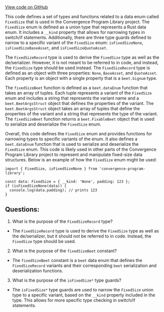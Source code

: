 [View code on GitHub](https://github.com/convergence-rfq/convergence-program-library/rfq/js/generated/types/FixedSize.ts)

This code defines a set of types and functions related to a data enum called `FixedSize` that is used in the Convergence Program Library project. The `FixedSize` enum is defined as a union type that represents a Rust data enum. It includes a `__kind` property that allows for narrowing types in switch/if statements. Additionally, there are three type guards defined to narrow to a specific variant of the `FixedSize` enum: `isFixedSizeNone`, `isFixedSizeBaseAsset`, and `isFixedSizeQuoteAsset`.

The `FixedSizeRecord` type is used to derive the `FixedSize` type as well as the de/serializer. However, it is not meant to be referred to in code, and instead, the `FixedSize` type should be used instead. The `FixedSizeRecord` type is defined as an object with three properties: `None`, `BaseAsset`, and `QuoteAsset`. Each property is an object with a single property that is a `beet.bignum` type.

The `fixedSizeBeet` function is defined as a `beet.dataEnum` function that takes an array of tuples. Each tuple represents a variant of the `FixedSize` enum and includes a string that represents the variant name and a `beet.BeetArgsStruct` object that defines the properties of the variant. The `beet.BeetArgsStruct` object takes an array of tuples that define the properties of the variant and a string that represents the type of the variant. The `fixedSizeBeet` function returns a `beet.FixableBeet` object that is used to serialize and deserialize the `FixedSize` enum.

Overall, this code defines the `FixedSize` enum and provides functions for narrowing types to specific variants of the enum. It also defines a `beet.dataEnum` function that is used to serialize and deserialize the `FixedSize` enum. This code is likely used in other parts of the Convergence Program Library project to represent and manipulate fixed-size data structures. Below is an example of how the `FixedSize` enum might be used:

```
import { FixedSize, isFixedSizeNone } from 'convergence-program-library';

const data: FixedSize = { __kind: 'None', padding: 123 };
if (isFixedSizeNone(data)) {
  console.log(data.padding); // prints 123
}
```
## Questions: 
 1. What is the purpose of the `FixedSizeRecord` type?
- The `FixedSizeRecord` type is used to derive the `FixedSize` type as well as the de/serializer, but it should not be referred to in code. Instead, the `FixedSize` type should be used.

2. What is the purpose of the `fixedSizeBeet` constant?
- The `fixedSizeBeet` constant is a `beet` data enum that defines the `FixedSizeRecord` variants and their corresponding `beet` serialization and deserialization functions.

3. What is the purpose of the `isFixedSize*` type guards?
- The `isFixedSize*` type guards are used to narrow the `FixedSize` union type to a specific variant, based on the `__kind` property included in the type. This allows for more specific type checking in switch/if statements.